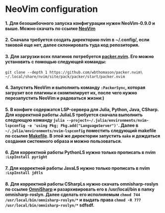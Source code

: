 # NeoVim configuration
#### 1. Для безошибочного запуска конфигурации нужен NeoVim-0.9.0 и выше. Можно скачать по ссылке [NeoVim](https://github.com/neovim/neovim/wiki/Installing-Neovim)
#### 2. Сначала требуется создать директорию nvim в ~/.config/, если таковой еще нет, далее склонировать туда код репозитория.
#### 3. Для загрузки всех плагинов потребуется [packer.nvim](https://github.com/wbthomason/packer.nvim). Его можно установить с помощью следующей команды:
`git clone --depth 1 https://github.com/wbthomason/packer.nvim\
 ~/.local/share/nvim/site/pack/packer/start/packer.nvim`
#### 4. Запустить NeoVim и выполнить команду `:PackerSync`, которая загрузит все плагины и скомпилирует их, после чего нужно перезапустить NeoVim и радоваться жизни:)
#### 5. В конфиге содержатся LSP-сервера для Julia, Python, Java, CSharp. Для корректной работы JuliaLS требуется сначала выполнить следующую команду `julia --project=~/.julia/environments/nvim-lspconfig -e 'using Pkg; Pkg.add("LanguageServer")'`. Далее в `~/.julia/environments/nvim-lspconfig` поместить следующий makefile по ссылке [Makefile](https://github.com/fredrikekre/.dotfiles/blob/master/.julia/environments/nvim-lspconfig/Makefile). В этой же директории запустить `make` и дождаться создания системного образа и можно пользоваться.
#### 6. Для корректной работы PythonLS нужно только прописать в nvim `:LspInstall pyright`
#### 7. Для корректной работы JavaLS нужно только прописать в nvim `:LspInstall jdtls`
#### 8. Для корректной работы CSharpLs нужно скачать omnisharp-roslyn по ссылке [OmniSharp](https://github.com/OmniSharp/omnisharp-roslyn/releases) и разархивировать его в /usr/local/bin в папку omnisharp-roslyn. Далее сделать его исполняемым `chmod 744 /usr/local/bin/omnisharp-roslyn/*` и выдать права `chmod -R 777 /usr/local/bin/omnisharp-roslyn/*` sdfsdf.
